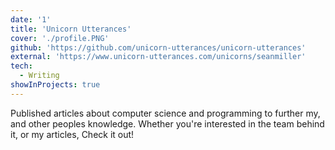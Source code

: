 ```yaml
---
date: '1'
title: 'Unicorn Utterances'
cover: './profile.PNG'
github: 'https://github.com/unicorn-utterances/unicorn-utterances'
external: 'https://www.unicorn-utterances.com/unicorns/seanmiller'
tech:
  - Writing
showInProjects: true
---
```


Published articles about computer science and programming to further my, and other peoples knowledge. Whether you're interested in the team behind it, or my articles, Check it out!
